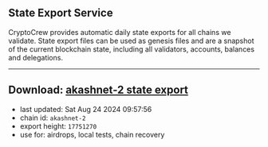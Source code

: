 ## State Export Service
CryptoCrew provides automatic daily state exports for all chains we validate. State export files can be used as genesis files and are a snapshot of the current blockchain state, including all validators, accounts, balances and delegations.

---
**Download: [akashnet-2 state export](https://dl-eu2.ccvalidators.com/SERVICE/akash/akashnet-2_export_17751270.json)**
---

- last updated: Sat Aug 24 2024 09:57:56
- chain id: `akashnet-2`
- export height: `17751270`
- use for: airdrops, local tests, chain recovery
